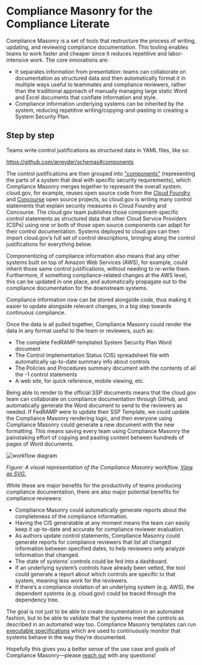 # Compliance Masonry for the Compliance Literate

Compliance Masonry is a set of tools that restructure the process of writing, updating, and reviewing compliance documentation. This tooling enables teams to work faster and cheaper since it reduces repetitive and labor-intensive work. The core innovations are:

* It separates information from presentation: teams can collaborate on documentation as structured data and then automatically format it in multiple ways useful to teammates and compliance reviewers, rather than the traditional approach of manually managing large static Word and Excel documents that conflate information and style.
* Compliance information underlying systems can be inherited by the system, reducing repetitive writing/copying-and-pasting in creating a System Security Plan.

## Step by step

Teams write control justifications as structured data in YAML files, like so:

https://github.com/arreyder/schemas#components

The control justifications are then grouped into ["components"](https://github.com/arreyder/schemas#components) (representing the parts of a system that deal with specific security requirements), which Compliance Masonry merges together to represent the overall system. cloud.gov, for example, reuses open source code from the [Cloud Foundry](https://www.cloudfoundry.org/) and [Concourse](http://concourse.ci/) open source projects, so cloud.gov is writing many control statements that explain security measures in Cloud Foundry and Concourse. The cloud.gov team publishes those component-specific control statements as structured data that other Cloud Service Providers (CSPs) using one or both of those open source components can adapt for their control documentation. Systems deployed to cloud.gov can then import cloud.gov’s full set of control descriptions, bringing along the control justifications for everything below.

Componentizing of compliance information also means that any other systems built on top of Amazon Web Services (AWS), for example, could inherit those same control justifications, without needing to re-write them. Furthermore, if something compliance-related changes at the AWS level, this can be updated in one place, and automatically propagate out to the compliance documentation for the downstream systems.

Compliance information now can be stored alongside code, thus making it easier to update alongside relevant changes, in a big step towards continuous compliance.

Once the data is all pulled together, Compliance Masonry could render the data in any format useful to the team or reviewers, such as:

* The complete FedRAMP-templated System Security Plan Word document
* The Control Implementation Status (CIS) spreadsheet file with automatically up-to-date summary info about controls
* The Policies and Procedures summary document with the contents of all the -1 control statements
* A web site, for quick reference, mobile viewing, etc.

Being able to render to the official SSP documents means that the cloud.gov team can collaborate on compliance documentation through GitHub, and automatically generate the Word document to send to the reviewers as needed. If FedRAMP were to update their SSP Template, we could update the Compliance Masonry rendering logic, and then everyone using Compliance Masonry could generate a new document with the new formatting. This means saving every team using Compliance Masonry the painstaking effort of copying and pasting content between hundreds of pages of Word documents.

![workflow diagram](assets/workflow.png)

_Figure: A visual representation of the Compliance Masonry workflow. [View as SVG.](https://rawgit.com/opencontrol/compliance-masonry/master/docs/assets/workflow.svg)_

While these are major benefits for the productivity of teams producing compliance documentation, there are also major potential benefits for compliance reviewers:

* Compliance Masonry could automatically generate reports about the completeness of the compliance information.
* Having the CIS generatable at any moment means the team can easily keep it up-to-date and accurate for compliance reviewer evaluation.
* As authors update control statements, Compliance Masonry could generate reports for compliance reviewers that list all changed information between specified dates, to help reviewers only analyze information that changed.
* The state of systems’ controls could be fed into a dashboard.
* If an underlying system’s controls have already been vetted, the tool could generate a report about which controls are specific to that system, meaning less work for the reviewers.
* If there’s a compliance violation of an underlying system (e.g. AWS), the dependent systems (e.g. cloud.gov) could be traced through the dependency tree.

The goal is not just to be able to create documentation in an automated fashion, but to be able to validate that the systems meet the controls as described in an automated way too. Compliance Masonry templates can run [executable specifications](https://en.wikipedia.org/wiki/Behavior-driven_development#Behavioral_specifications) which are used to continuously monitor that systems behave in the way they’re documented.

Hopefully this gives you a better sense of the use case and goals of Compliance Masonry—please [reach out](https://github.com/arreyder/discuss/issues/new) with any questions!
